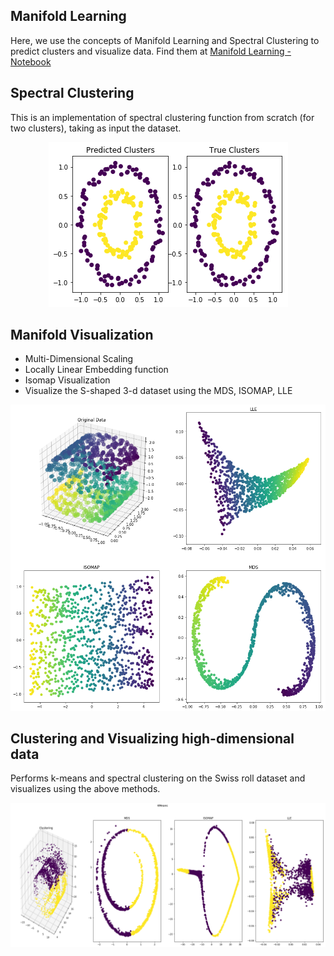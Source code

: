 ## Manifold Learning
Here, we use the concepts of Manifold Learning and Spectral Clustering to predict clusters and visualize data. Find them at [Manifold Learning - Notebook](../master/Manifold%20Learning/Manifold%20Learning.ipynb)

## Spectral Clustering
This is an implementation of spectral clustering function from scratch (for two clusters), taking as input the dataset.
<p align="center">
  <img src="https://github.com/KSVSC/OptimisationMethods-IIITH-/blob/main/Manifold%20Learning/1.png" />
</p>

## Manifold Visualization
- Multi-Dimensional Scaling
- Locally Linear Embedding function
- Isomap Visualization
- Visualize the S-shaped 3-d dataset using the MDS, ISOMAP, LLE
<p align="center">
  <img src="https://github.com/KSVSC/OptimisationMethods-IIITH-/blob/main/Manifold%20Learning/2.png" />
</p>

## Clustering and Visualizing high-dimensional data
Performs k-means and spectral clustering on the Swiss roll dataset and visualizes using the above methods.
<p align="center">
  <img src="https://github.com/KSVSC/OptimisationMethods-IIITH-/blob/main/Manifold%20Learning/5.png" />
</p>
